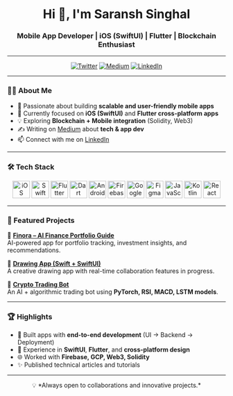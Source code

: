 

<h1 align="center">Hi 👋, I'm Saransh Singhal</h1>
<h3 align="center">Mobile App Developer | iOS (SwiftUI) | Flutter | Blockchain Enthusiast</h3>

---

<p align="center">
  <a href="https://x.com/SaaranshSinghal"><img alt="Twitter" src="https://img.shields.io/badge/Twitter-1DA1F2?style=for-the-badge&logo=twitter&logoColor=white"></a>
  <a href="https://medium.com/@singhalsaransh40"><img alt="Medium" src="https://img.shields.io/badge/Medium-12100E?style=for-the-badge&logo=medium&logoColor=white"></a>
  <a href="https://www.linkedin.com/in/saranshsinghal1650/"><img alt="LinkedIn" src="https://img.shields.io/badge/LinkedIn-0A66C2?style=for-the-badge&logo=linkedin&logoColor=white"></a>
</p>

---

### 👨‍💻 About Me  
- 📱 Passionate about building **scalable and user-friendly mobile apps**  
- 🔭 Currently focused on **iOS (SwiftUI)** and **Flutter cross-platform apps**  
- 💡 Exploring **Blockchain + Mobile integration** (Solidity, Web3)  
- ✍️ Writing on [Medium](https://medium.com/@singhalsaransh40) about **tech & app dev**  
- 📫 Connect with me on [LinkedIn](https://www.linkedin.com/in/saranshsinghal1650/)  

---

### 🛠️ Tech Stack  

<p align="center">
  <img src="https://cdn.worldvectorlogo.com/logos/ios-2.svg" alt="iOS" width="40" height="40"/> 
  <img src="https://www.vectorlogo.zone/logos/swift/swift-icon.svg" alt="Swift" width="40" height="40"/> 
  <img src="https://www.vectorlogo.zone/logos/flutterio/flutterio-icon.svg" alt="Flutter" width="40" height="40"/> 
  <img src="https://www.vectorlogo.zone/logos/dartlang/dartlang-icon.svg" alt="Dart" width="40" height="40"/> 
  <img src="https://www.vectorlogo.zone/logos/android/android-icon.svg" alt="Android" width="40" height="40"/> 
  <img src="https://www.vectorlogo.zone/logos/firebase/firebase-icon.svg" alt="Firebase" width="40" height="40"/> 
  <img src="https://www.vectorlogo.zone/logos/google_cloud/google_cloud-icon.svg" alt="Google Cloud" width="40" height="40"/> 
  <img src="https://www.vectorlogo.zone/logos/figma/figma-icon.svg" alt="Figma" width="40" height="40"/> 
  <img src="https://www.vectorlogo.zone/logos/javascript/javascript-icon.svg" alt="JavaScript" width="40" height="40"/> 
  <img src="https://www.vectorlogo.zone/logos/kotlinlang/kotlinlang-icon.svg" alt="Kotlin" width="40" height="40"/> 
  <img src="https://reactnative.dev/img/header_logo.svg" alt="React Native" width="40" height="40"/> 
</p>

---

### 🚀 Featured Projects  

📌 [**Finora – AI Finance Portfolio Guide**](https://github.com/saransh1650/Finora)  
AI-powered app for portfolio tracking, investment insights, and recommendations.  

📌 [**Drawing App (Swift + SwiftUI)**](https://github.com/saransh1650)  
A creative drawing app with real-time collaboration features in progress.  

📌 [**Crypto Trading Bot**](https://github.com/saransh1650)  
An AI + algorithmic trading bot using **PyTorch, RSI, MACD, LSTM models**.  

---

### 🏆 Highlights  
- 🚀 Built apps with **end-to-end development** (UI → Backend → Deployment)  
- 📱 Experience in **SwiftUI**, **Flutter**, and **cross-platform design**  
- 🌐 Worked with **Firebase, GCP, Web3, Solidity**  
- ✨ Published technical articles and tutorials  

---

<p align="center">💡 *Always open to collaborations and innovative projects.*</p>
